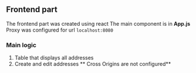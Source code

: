 ## Frontend part
The frontend part was created using react
The main component is in **App.js**
Proxy was configured for url `localhost:8080`
### Main logic
1. Table that displays all addresses
2. Create and edit addresses
** Cross Origins are not configured**